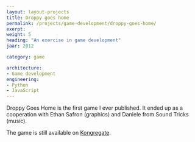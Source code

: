 ```yaml
---
layout: layout-projects
title: Droppy goes home
permalink: /projects/game-development/droppy-goes-home/
exerpt:
weight: 5
heading: "An exercise in game development"
jaar: 2012

category: game

architecture:
- Game development
engineering:
- Python
- JavaScript
---
```


Droppy Goes Home is the first game I ever published. It ended up as a cooperation with Ethan Safron (graphics) and
Daniele from Sound Tricks (music).

The game is still available on [Kongregate](https://www.kongregate.com/games/publysher/droppy-goes-home). 
